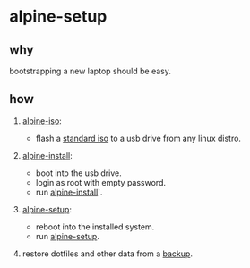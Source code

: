 # alpine-setup

## why

bootstrapping a new laptop should be easy.

## how

1. [alpine-iso](./alpine-iso):
   - flash a [standard iso](https://alpinelinux.org/downloads/) to a usb drive from any linux distro.

2. [alpine-install](./alpine-install):
   - boot into the usb drive.
   - login as root with empty password.
   - run [alpine-install](./alpine-install)`.

3. [alpine-setup](./alpine-setup):
   - reboot into the installed system.
   - run [alpine-setup](./alpine-setup).

4. restore dotfiles and other data from a [backup](https://github.com/nathants/backup).
